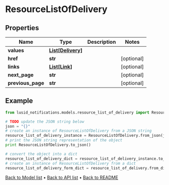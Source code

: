 # ResourceListOfDelivery


## Properties
Name | Type | Description | Notes
------------ | ------------- | ------------- | -------------
**values** | [**List[Delivery]**](Delivery.md) |  | 
**href** | **str** |  | [optional] 
**links** | [**List[Link]**](Link.md) |  | [optional] 
**next_page** | **str** |  | [optional] 
**previous_page** | **str** |  | [optional] 

## Example

```python
from lusid_notifications.models.resource_list_of_delivery import ResourceListOfDelivery

# TODO update the JSON string below
json = "{}"
# create an instance of ResourceListOfDelivery from a JSON string
resource_list_of_delivery_instance = ResourceListOfDelivery.from_json(json)
# print the JSON string representation of the object
print ResourceListOfDelivery.to_json()

# convert the object into a dict
resource_list_of_delivery_dict = resource_list_of_delivery_instance.to_dict()
# create an instance of ResourceListOfDelivery from a dict
resource_list_of_delivery_form_dict = resource_list_of_delivery.from_dict(resource_list_of_delivery_dict)
```
[Back to Model list](../README.md#documentation-for-models) &#8226; [Back to API list](../README.md#documentation-for-api-endpoints) &#8226; [Back to README](../README.md)



